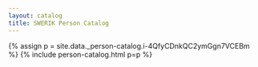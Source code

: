 ```yaml
---
layout: catalog
title: SWERIK Person Catalog
---
```

{% assign p = site.data._person-catalog.i-4QfyCDnkQC2ymGgn7VCEBm %}
{% include person-catalog.html p=p %}

